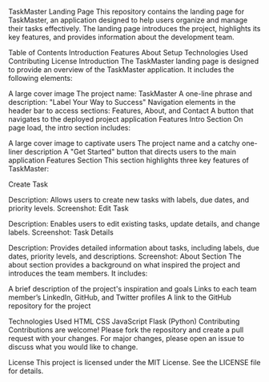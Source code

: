TaskMaster Landing Page
This repository contains the landing page for TaskMaster, an application designed to help users organize and manage their tasks effectively. The landing page introduces the project, highlights its key features, and provides information about the development team.

Table of Contents
Introduction
Features
About
Setup
Technologies Used
Contributing
License
Introduction
The TaskMaster landing page is designed to provide an overview of the TaskMaster application. It includes the following elements:

A large cover image
The project name: TaskMaster
A one-line phrase and description: "Label Your Way to Success"
Navigation elements in the header bar to access sections: Features, About, and Contact
A button that navigates to the deployed project application
Features
Intro Section
On page load, the intro section includes:

A large cover image to captivate users
The project name and a catchy one-liner description
A "Get Started" button that directs users to the main application
Features Section
This section highlights three key features of TaskMaster:

Create Task

Description: Allows users to create new tasks with labels, due dates, and priority levels.
Screenshot: 
Edit Task

Description: Enables users to edit existing tasks, update details, and change labels.
Screenshot: 
Task Details

Description: Provides detailed information about tasks, including labels, due dates, priority levels, and descriptions.
Screenshot: 
About Section
The about section provides a background on what inspired the project and introduces the team members. It includes:

A brief description of the project's inspiration and goals
Links to each team member’s LinkedIn, GitHub, and Twitter profiles
A link to the GitHub repository for the project

Technologies Used
HTML
CSS
JavaScript
Flask (Python)
Contributing
Contributions are welcome! Please fork the repository and create a pull request with your changes. For major changes, please open an issue to discuss what you would like to change.

License
This project is licensed under the MIT License. See the LICENSE file for details.
